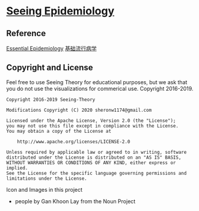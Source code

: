 # [Seeing Epidemiology](http://sheronw.xyz/Seeing-Epidemiology/)

## Reference

[Essential Epidemiology](https://doi.org/10.1017/9781316275948)
[基础流行病学](https://apps.who.int/iris/bitstream/handle/10665/1624/7117023244_CHI.pdf?sequence=1&isAllowed=y)

## Copyright and License

Feel free to use Seeing Theory for educational purposes, but we ask that you do not use the visualizations for commerical use. Copyright 2016-2019.

```
Copyright 2016-2019 Seeing-Theory

Modifications Copyright (C) 2020 sheronw1174@gmail.com

Licensed under the Apache License, Version 2.0 (the "License");
you may not use this file except in compliance with the License.
You may obtain a copy of the License at

    http://www.apache.org/licenses/LICENSE-2.0

Unless required by applicable law or agreed to in writing, software
distributed under the License is distributed on an "AS IS" BASIS,
WITHOUT WARRANTIES OR CONDITIONS OF ANY KIND, either express or implied.
See the License for the specific language governing permissions and
limitations under the License.
```

Icon and Images in this project

- people by Gan Khoon Lay from the Noun Project
